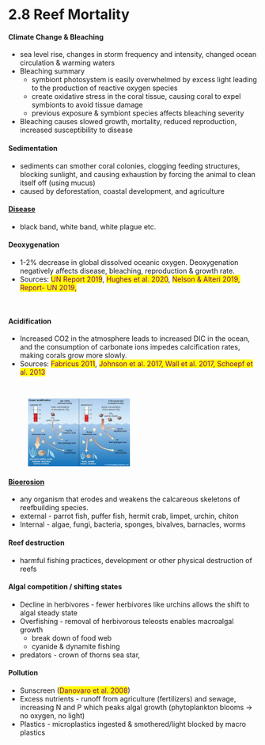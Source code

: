# 2.8 Reef Mortality

#### &#x20;Climate Change & Bleaching&#x20;

* sea level rise, changes in storm frequency and intensity, changed ocean circulation & warming waters
* Bleaching summary
  * symbiont photosystem is easily overwhelmed by excess light leading to the production of reactive oxygen species&#x20;
  * create oxidative stress in the coral tissue, causing coral to expel symbionts to avoid tissue damage&#x20;
  * previous exposure & symbiont species affects bleaching severity&#x20;
* Bleaching causes slowed growth, mortality, reduced reproduction, increased susceptibility to disease&#x20;

#### Sedimentation&#x20;

* sediments can smother coral colonies, clogging feeding structures, blocking sunlight, and causing exhaustion by forcing the animal to clean itself off (using mucus)&#x20;
* caused by deforestation, coastal development, and agriculture&#x20;

#### [Disease](https://floridadep.gov/sites/default/files/Coral-Bleaching-and-Disease-Fact-Sheet.pdf)&#x20;

* black band, white band, white plague etc.&#x20;

#### Deoxygenation

* 1-2% decrease in global dissolved oceanic oxygen. Deoxygenation negatively affects disease, bleaching, reproduction & growth rate.&#x20;
* Sources: <mark style="color:purple;">UN Report 2019</mark>, <mark style="color:purple;">Hughes et al. 2020</mark>, <mark style="color:purple;">Nelson & Alteri 2019, Report- UN 2019,</mark>&#x20;

<figure><img src="https://scripps.ucsd.edu/sites/default/files/styles/800px/public/2021-06/eutrophication.png?itok=kUfw4f-k" alt="" width="375"><figcaption></figcaption></figure>

#### Acidification&#x20;

* Increased CO2 in the atmosphere leads to increased DIC in the ocean, and the consumption of carbonate ions impedes calcification rates, making corals grow more slowly.&#x20;
* Sources: <mark style="color:purple;">Fabricus 2011</mark>, <mark style="color:purple;">Johnson et al. 2017, Wall et al. 2017, Schoepf et al. 2013</mark>

<figure><img src="https://www.noaa.gov/sites/default/files/styles/landscape_width_1275/public/legacy/image/2019/Jun/pmel-oa-imageee.jpg" alt="" width="375"><figcaption></figcaption></figure>

<figure><img src="../../.gitbook/assets/download.jpg" alt="" width="206"><figcaption></figcaption></figure>

#### [Bioerosion](https://www.marine.usf.edu/reefslab/documents/evol\_ecol2007/Glynn\(inpress\).pdf)&#x20;

* any organism that erodes and weakens the calcareous skeletons of reefbuilding species.
* external - parrot fish, puffer fish, hermit crab, limpet, urchin, chiton&#x20;
* Internal - algae, fungi, bacteria, sponges, bivalves, barnacles, worms&#x20;

#### Reef destruction&#x20;

* harmful fishing practices, development or other physical destruction of reefs&#x20;

#### Algal competition / shifting states&#x20;

* Decline in herbivores - fewer herbivores like urchins allows the shift to algal steady state&#x20;
* Overfishing - removal of herbivorous teleosts enables macroalgal growth&#x20;
  * break down of food web
  * cyanide & dynamite fishing&#x20;
* predators - crown of thorns sea star,&#x20;

#### Pollution&#x20;

* Sunscreen (<mark style="color:purple;">Danovaro et al. 2008</mark>)
* Excess nutrients - runoff from agriculture (fertilizers) and sewage, increasing N and P which peaks algal growth (phytoplankton blooms -> no oxygen, no light)&#x20;
* Plastics - microplastics ingested & smothered/light blocked by macro plastics&#x20;
